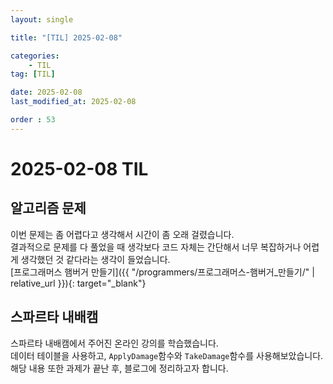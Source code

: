 ```yaml
---
layout: single

title: "[TIL] 2025-02-08"

categories:
    - TIL
tag: [TIL]

date: 2025-02-08
last_modified_at: 2025-02-08

order : 53
---
```


# 2025-02-08 TIL

## 알고리즘 문제

이번 문제는 좀 어렵다고 생각해서 시간이 좀 오래 걸렸습니다.  
결과적으로 문제를 다 풀었을 때 생각보다 코드 자체는 간단해서 너무 복잡하거나 어렵게 생각했던 것 같다라는 생각이 들었습니다.  
[프로그래머스 햄버거 만들기]({{ "/programmers/프로그래머스-햄버거_만들기/" | relative_url }}){: target="_blank"}

## 스파르타 내배캠

스파르타 내배캠에서 주어진 온라인 강의를 학습했습니다.  
데이터 테이블을 사용하고, `ApplyDamage`함수와 `TakeDamage`함수를 사용해보았습니다.  
해당 내용 또한 과제가 끝난 후, 블로그에 정리하고자 합니다.